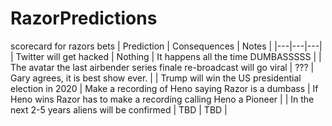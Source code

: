 # RazorPredictions
scorecard for razors bets
| Prediction | Consequences | Notes  |
|---|---|---|
| Twitter will get hacked | Nothing | It happens all the time DUMBASSSSS</xazz> |
| The avatar the last airbender series finale re-broadcast will go viral | ??? | Gary agrees, it is best show ever. |
| Trump will win the US presidential election in 2020 | Make a recording of Heno saying Razor is a dumbass | If Heno wins Razor has to make a recording calling Heno a Pioneer |
| In the next 2-5 years aliens will be confirmed | TBD | TBD |
